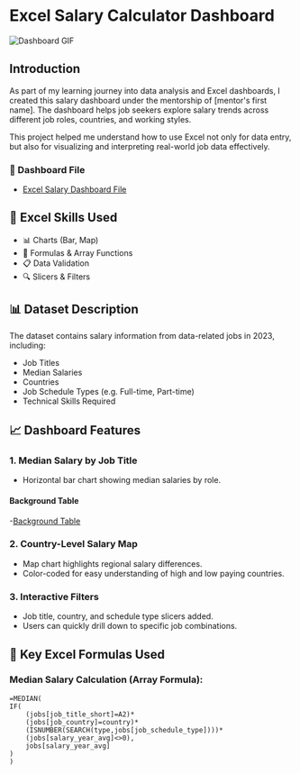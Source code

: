 # Excel Salary Calculator Dashboard

![Dashboard GIF](images/salary.gif)

## Introduction

As part of my learning journey into data analysis and Excel dashboards, I created this salary dashboard under the mentorship of [mentor's first name]. The dashboard helps job seekers explore salary trends across different job roles, countries, and working styles.

This project helped me understand how to use Excel not only for data entry, but also for visualizing and interpreting real-world job data effectively.

### 📂 Dashboard File

- [Excel Salary Dashboard File](Salary_Calculator.xlsx)

## 🧠 Excel Skills Used

- 📊 Charts (Bar, Map)
- 🧮 Formulas & Array Functions
- 📋 Data Validation
- 🔍 Slicers & Filters

## 📊 Dataset Description

The dataset contains salary information from data-related jobs in 2023, including:
- Job Titles
- Median Salaries
- Countries
- Job Schedule Types (e.g. Full-time, Part-time)
- Technical Skills Required

## 📈 Dashboard Features

### 1. **Median Salary by Job Title**
- Horizontal bar chart showing median salaries by role.
#### Background Table

-[Background Table](images/mediansalarybyjobtitle.png)

### 2. **Country-Level Salary Map**
- Map chart highlights regional salary differences.
- Color-coded for easy understanding of high and low paying countries.

### 3. **Interactive Filters**
- Job title, country, and schedule type slicers added.
- Users can quickly drill down to specific job combinations.

## 🔢 Key Excel Formulas Used

### Median Salary Calculation (Array Formula):

```excel
=MEDIAN(
IF(
    (jobs[job_title_short]=A2)*
    (jobs[job_country]=country)*
    (ISNUMBER(SEARCH(type,jobs[job_schedule_type])))*
    (jobs[salary_year_avg]<>0),
    jobs[salary_year_avg]
)
)

